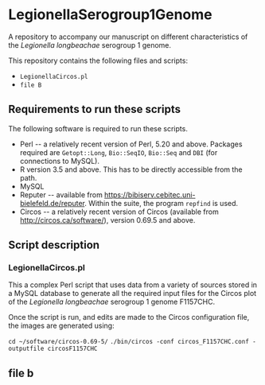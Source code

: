 # LegionellaSerogroup1Genome
A repository to accompany our manuscript on different characteristics of the *Legionella longbeachae* serogroup 1 genome.

This repository contains the following files and scripts:
* `LegionellaCircos.pl`
* `file B`


## Requirements to run these scripts 

The following software is required to run these scripts.

* Perl -- a relatively recent version of Perl, 5.20 and above.  Packages required are `Getopt::Long`, `Bio::SeqIO`, `Bio::Seq` and `DBI` (for connections to MySQL).
* R version 3.5 and above.  This has to be directly accessible from the path. 
* MySQL
* Reputer -- available from https://bibiserv.cebitec.uni-bielefeld.de/reputer.  Within the suite, the program `repfind` is used.
* Circos -- a relatively recent version of Circos (available from http://circos.ca/software/), version 0.69.5 and above.


## Script description

### LegionellaCircos.pl

This a complex Perl script that uses data from a variety of sources stored in a MySQL database to generate all the required input files for the Circos plot of the *Legionella longbeachae* serogroup 1 genome F1157CHC.  

Once the script is run, and edits are made to the Circos configuration file, the images are generated using:

`cd ~/software/circos-0.69-5/`
`./bin/circos -conf circos_F1157CHC.conf -outputfile circosF1157CHC`


## file b



